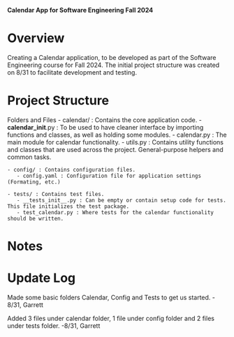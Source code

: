 **Calendar App for Software Engineering Fall 2024**

# Overview

Creating a Calendar application, to be developed as part of the Software Engineering course for Fall 2024. The initial project structure was created on 8/31 to facilitate development and testing. 


# Project Structure

Folders and Files
    - calendar/ : Contains the core application code.
       - __calendar_init__.py : To be used to have cleaner interface by importing functions and classes, as well as holding some modules.
       - calendar.py : The main module for calendar functionality.
       - utils.py : Contains utility functions and classes that are used across the project. General-purpose helpers and common tasks. 
    
    - config/ : Contains configuration files. 
       - config.yaml : Configuration file for application settings (Formating, etc.)

    - tests/ : Contains test files.
       - __tests_init__.py : Can be empty or contain setup code for tests. This file initializes the test package. 
       - test_calendar.py : Where tests for the calendar functionality should be written. 


# Notes


# Update Log

Made some basic folders Calendar, Config and Tests to get us started. - 8/31, Garrett

Added 3 files under calendar folder, 1 file under config folder and 2 files under tests folder. -8/31, Garrett

